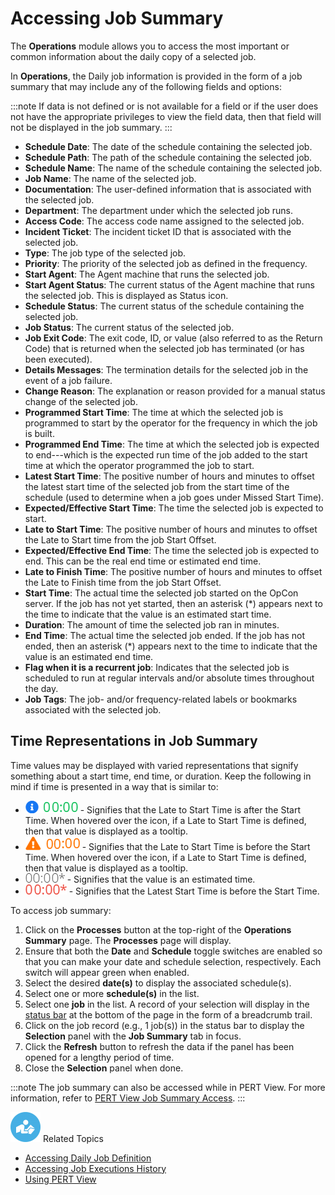 # Accessing Job Summary

The **Operations** module allows you to access the most important or
common information about the daily copy of a selected job.

In **Operations**, the Daily job information is provided in the form of
a job summary that may include any of the following fields and options:

:::note
If data is not defined or is not available for a field or if the user does not have the appropriate privileges to view the field data, then that field will not be displayed in the job summary.
:::

- **Schedule Date**: The date of the schedule containing the selected
    job.
- **Schedule Path**: The path of the schedule containing the selected
    job.
- **Schedule Name**: The name of the schedule containing the selected
    job.
- **Job Name**: The name of the selected job.
- **Documentation**: The user-defined information that is associated
    with the selected job.
- **Department**: The department under which the selected job runs.
- **Access Code**: The access code name assigned to the selected job.
- **Incident Ticket**: The incident ticket ID that is associated with
    the selected job.
- **Type**: The job type of the selected job.
- **Priority**: The priority of the selected job as defined in the
    frequency.
- **Start Agent**: The Agent machine that runs the selected job.
- **Start Agent Status**: The current status of the Agent machine that
    runs the selected job. This is displayed as Status icon.
- **Schedule Status**: The current status of the schedule containing
    the selected job.
- **Job Status**: The current status of the selected job.
- **Job Exit Code**: The exit code, ID, or value (also referred to as
    the Return Code) that is returned when the selected job has
    terminated (or has been executed).
- **Details Messages**: The termination details for the selected job
    in the event of a job failure.
- **Change Reason**: The explanation or reason provided for a manual
    status change of the selected job.
- **Programmed Start Time**: The time at which the selected job is
    programmed to start by the operator for the frequency in which the
    job is built.
- **Programmed End Time**: The time at which the selected job is
    expected to end---which is the expected run time of the job added to
    the start time at which the operator programmed the job to start.
- **Latest Start Time**: The positive number of hours and minutes to
    offset the latest start time of the selected job from the start time
    of the schedule (used to determine when a job goes under Missed
    Start Time).
- **Expected/Effective Start Time**: The time the selected job is
    expected to start.
- **Late to Start Time**: The positive number of hours and minutes to
    offset the Late to Start time from the job Start Offset.
- **Expected/Effective End Time**: The time the selected job is
    expected to end. This can be the real end time or estimated end
    time.
- **Late to Finish Time**: The positive number of hours and minutes to
    offset the Late to Finish time from the job Start Offset.
- **Start Time**: The actual time the selected job started on the
    OpCon server. If the job has not yet started, then an asterisk (\*)
    appears next to the time to indicate that the value is an estimated
    start time.
- **Duration**: The amount of time the selected job ran in minutes.
- **End Time**: The actual time the selected job ended. If the job has
    not ended, then an asterisk (\*) appears next to the time to
    indicate that the value is an estimated end time.
- **Flag when it is a recurrent job**: Indicates that the selected job
    is scheduled to run at regular intervals and/or absolute times
    throughout the day.
- **Job Tags**: The job- and/or frequency-related labels or bookmarks
    associated with the selected job.

## Time Representations in Job Summary

Time values may be displayed with varied representations that signify
something about a start time, end time, or duration. Keep the following
in mind if time is presented in a way that is similar to:

- ![Job Summary Late to Start Time comes after Start Time     Icon](../../../Resources/Images/SM/JobSummaryTimeRep3.png "Job Summary Late to Start Time comes after Start Time Icon") -
    Signifies that the Late to Start Time is after the Start Time. When
    hovered over the icon, if a Late to Start Time is defined, then that
    value is displayed as a tooltip.
- ![Job Summary Late to Start Time comes before Start Time     Icon](../../../Resources/Images/SM/JobSummaryTimeRep4.png "Job Summary Late to Start Time comes before Start Time Icon") -
    Signifies that the Late to Start Time is before the Start Time. When
    hovered over the icon, if a Late to Start Time is defined, then that
    value is displayed as a tooltip.
- ![Job Summary Estimated Time     Graphic](../../../Resources/Images/SM/JobSummaryTimeRep2.png "Job Summary Estimated Time Graphic") -
    Signifies that the value is an estimated time.
- ![Job Summary Latest Start Time comes after Start Time     Graphic](../../../Resources/Images/SM/JobSummaryTimeRep1.png "Job Summary Latest Start Time comes after Start Time Graphic") -
    Signifies that the Latest Start Time is before the Start Time.

To access job summary:

1. Click on the **Processes** button at the top-right of the
    **Operations Summary** page. The **Processes** page will display.
2. Ensure that both the **Date** and **Schedule** toggle switches are
    enabled so that you can make your date and schedule selection,
    respectively. Each switch will appear green when enabled.
3. Select the desired **date(s)** to display the associated
    schedule(s).
4. Select one or more **schedule(s)** in the list.
5. Select one **job** in the list. A record of your selection will
    display in the [status bar](SM-UI-Layout.md#Status) at the
    bottom of the page in the form of a breadcrumb trail.
6. Click on the job record (e.g., 1 job(s)) in the status bar to
    display the **Selection** panel with the **Job Summary** tab in
    focus.
7. Click the **Refresh** button to refresh the data if the panel has
    been opened for a lengthy period of time.
8. Close the **Selection** panel when done.

:::note
The job summary can also be accessed while in PERT View. For more information, refer to [PERT View Job Summary Access](Using-PERT-View.md#PERT9).
:::

![White "person reading" icon on blue circular background](../../../Resources/Images/moreinfo-icon(48x48).png "More Info icon")
Related Topics

- [Accessing Daily Job     Definition](Accessing-Daily-Job-Definition.md)
- [Accessing Job Executions     History](Accessing-Job-Executions-History.md)
- [Using PERT View](Using-PERT-View.md)
